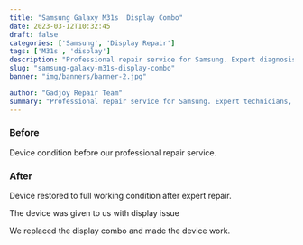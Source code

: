 ```yaml
---
title: "Samsung Galaxy M31s  Display Combo"
date: 2023-03-12T10:32:45
draft: false
categories: ['Samsung', 'Display Repair']
tags: ['M31s', 'display']
description: "Professional repair service for Samsung. Expert diagnosis and quality repairs in Bangalore."
slug: "samsung-galaxy-m31s-display-combo"
banner: "img/banners/banner-2.jpg"

author: "Gadjoy Repair Team"
summary: "Professional repair service for Samsung. Expert technicians, quality parts, warranty included."
---
```


### Before

Device condition before our professional repair service.

### After

Device restored to full working condition after expert repair.

The device was given to us with display issue

We replaced the display combo and made the device work.